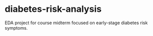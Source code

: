 # diabetes-risk-analysis
EDA project for course midterm focused on early-stage diabetes risk symptoms.
